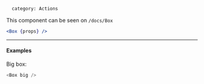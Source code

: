 ```meta
  category: Actions
```

This component can be seen on `/docs/Box`

```jsx
<Box {props} />
```

---

#### Examples

Big box:

```js
<Box big />
```
